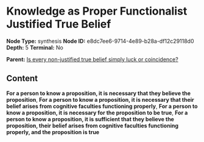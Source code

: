 # Knowledge as Proper Functionalist Justified True Belief

**Node Type:** synthesis
**Node ID:** e8dc7ee6-9714-4e89-b28a-df12c29118d0
**Depth:** 5
**Terminal:** No

**Parent:** [Is every non-justified true belief simply luck or coincidence?](is-every-non-justified-true-belief-simply-luck-or-coincidence-antithesis-b5171b85-5f42-4594-8362-6d5817208b8d.md)

## Content

**For a person to know a proposition, it is necessary that they believe the proposition**, **For a person to know a proposition, it is necessary that their belief arises from cognitive faculties functioning properly**, **For a person to know a proposition, it is necessary for the proposition to be true**, **For a person to know a proposition, it is sufficient that they believe the proposition, their belief arises from cognitive faculties functioning properly, and the proposition is true**
